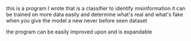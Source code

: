 this is a program I wrote that is a classifier to identify misinformation it can be trained on more data easily and determine what's real and what's fake when you give the model a new never before seen dataset


the program can be easily improved upon and is expandable
